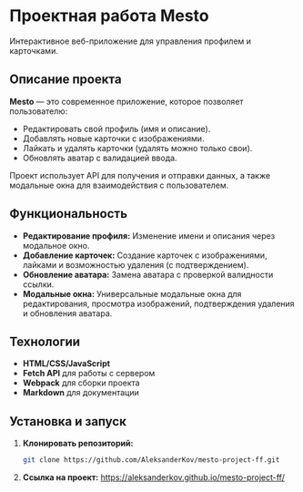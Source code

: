 # Проектная работа Mesto

Интерактивное веб-приложение для управления профилем и карточками.

## Описание проекта

**Mesto** — это современное приложение, которое позволяет пользователю:
- Редактировать свой профиль (имя и описание).
- Добавлять новые карточки с изображениями.
- Лайкать и удалять карточки (удалять можно только свои).
- Обновлять аватар с валидацией ввода.

Проект использует API для получения и отправки данных, а также модальные окна для взаимодействия с пользователем.

## Функциональность

- **Редактирование профиля:** Изменение имени и описания через модальное окно.
- **Добавление карточек:** Создание карточек с изображениями, лайками и возможностью удаления (с подтверждением).
- **Обновление аватара:** Замена аватара с проверкой валидности ссылки.
- **Модальные окна:** Универсальные модальные окна для редактирования, просмотра изображений, подтверждения удаления и обновления аватара.

## Технологии

- **HTML/CSS/JavaScript**
- **Fetch API** для работы с сервером
- **Webpack** для сборки проекта
- **Markdown** для документации

## Установка и запуск

1. **Клонировать репозиторий:**
   ```bash
   git clone https://github.com/AleksanderKov/mesto-project-ff.git

2. **Ссылка на проект:**
   https://aleksanderkov.github.io/mesto-project-ff/